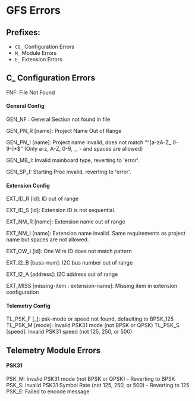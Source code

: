 # GFS Errors

## Prefixes:
- ``CG_``  Configuration Errors
- ``M_``  Module Errors
- ``E_``  Extension Errors

## C_ Configuration Errors
FNF: File Not Found

#### General Config
GEN_NF  : General Section not found in file

GEN_PN_R [name]: Project Name Out of Range

GEN_PN_I [name]: Project name invalid, does not match "^[a-zA-Z_ 0-9-]*$" (Only a-z, 
A-Z, 0-9, _, - and spaces are allowed)

GEN_MB_I: Invalid mainboard type, reverting to 'error'.

GEN_SP_I: Starting Proc invalid, reverting to 'error'.


#### Extension Config

EXT_ID_R [id]: ID out of range

EXT_ID_S [id]: Extension ID is not sequential.

EXT_NM_R [name]: Extension name out of range

EXT_NM_I [name]: Extension name invalid. Same requirements as project name but spaces are not allowed.

EXT_OW_I [id]: One Wire ID does not match pattern

EXT_I2_B [buss-num]: I2C bus number out of range

EXT_I2_A [address]: I2C address out of range

EXT_MISS [missing-item : extension-name]: Missing item in extension configuration

#### Telemetry Config
TL_PSK_F [_]: psk-mode or speed not found, defaulting to BPSK_125
TL_PSK_M [mode]: Invalid PSK31 mode (not BPSK or QPSK)
TL_PSK_S [speed]: Invalid PSK31 speed (not 125, 250, or 500)



## Telemetry Module Errors
#### PSK31
PSK_M: Invalid PSK31 mode (not BPSK or QPSK) - Reverting to BPSK
PSK_S: Invalid PSK31 Symbol Rate (not 125, 250, or 500) - Reverting to 125
PSK_E: Failed to encode message